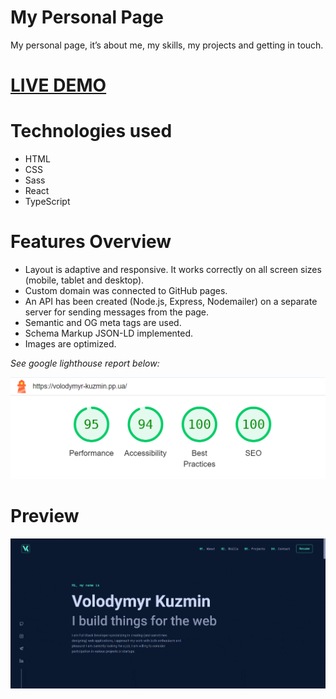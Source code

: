 # My Personal Page

<p>My personal page, it’s about me, my skills, my projects and getting in touch.</p>
<h1><a href="https://volodymyr-kuzmin.pp.ua/">LIVE DEMO</a></h1>

# Technologies used

<ul>
  <li>HTML</li>
  <li>CSS</li>
  <li>Sass</li>
  <li>React</li>
  <li>TypeScript</li>
</ul>

# Features Overview

<ul>
  <li>Layout is adaptive and responsive. It works correctly on all screen sizes (mobile, tablet and desktop).</li>
  <li>Custom domain was connected to GitHub pages.</li>
  <li>An API has been created (Node.js, Express, Nodemailer) on a separate server for sending messages from the page.</li>
  <li>Semantic and OG meta tags are used.</li>
  <li>Schema Markup JSON-LD implemented.</li>
  <li>Images are optimized.</li>
</ul>

<p><em>See google lighthouse report below:</em></p>

<p align="center">
  <img src="https://github.com/vlkzmn/volodymyr_kuzmin/raw/main/public/img/lightHouseGoogle.png" width="700px" alt="My Personal Page lighthouse">
</p>

# Preview

<p align="center">
  <img src="https://github.com/vlkzmn/volodymyr_kuzmin/raw/main/public/img/preview.gif" alt="My Personal Page GIF">
</p>

